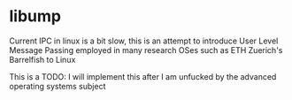# libump
Current IPC in linux is a bit slow, this is an attempt to introduce User Level Message Passing employed in many research OSes such as ETH Zuerich's Barrelfish to Linux

This is a TODO: I will implement this after I am unfucked by the advanced operating systems subject
